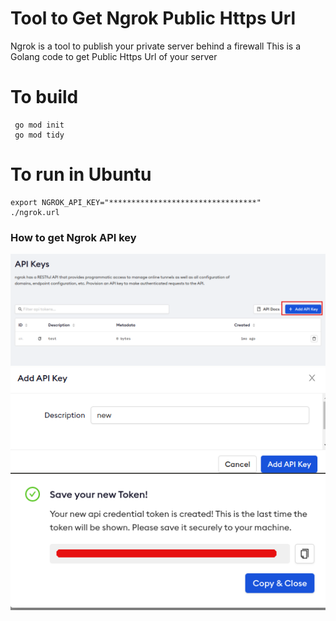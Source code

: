 # Tool to Get Ngrok Public Https Url
Ngrok is a tool to publish your private server behind a firewall
This is a Golang code to get Public Https Url of your server

# To build 
```
 go mod init
 go mod tidy
```

# To run in Ubuntu
```
export NGROK_API_KEY="*********************************"
./ngrok.url
```


###  How to get Ngrok API key 
![Step 1](https://github.com/PeishengYE/NgrokGetPublicHttpsUrl/blob/main/ngrok.api.key.howto.00.png)
![Step 2](https://github.com/PeishengYE/NgrokGetPublicHttpsUrl/blob/main/ngrok.api.key.howto.01.png)
![Step 3](https://github.com/PeishengYE/NgrokGetPublicHttpsUrl/blob/main/ngrok.api.key.howto.02.png)



